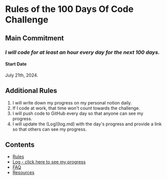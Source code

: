 # Rules of the 100 Days Of Code Challenge

## Main Commitment
### *I will code for at least an hour every day for the next 100 days.*

#### Start Date
July 21th, 2024.

## Additional Rules
1. I will write down my progress on my personal notion daily.
2. If I code at work, that time won't count towards the challenge.
3. I will push code to GitHub every day so that anyone can see my progress.
4. I will update the (Log)[log.md] with the day's progress and provide a link so that others can see my progress.

## Contents
* [Rules](rules.md)
* [Log - click here to see my progress](log.md)
* [FAQ](FAQ.md)
* [Resources](resources.md)

